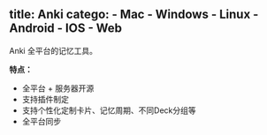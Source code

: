 title: Anki
catego:
    - Mac
    - Windows
    - Linux
    - Android
    - IOS
    - Web
---

Anki 全平台的记忆工具。

__特点：__

- 全平台 + 服务器开源
- 支持插件制定
- 支持个性化定制卡片、记忆周期、不同Deck分组等
- 全平台同步